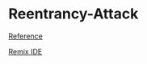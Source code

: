 # Reentrancy-Attack

[Reference](https://www.youtube.com/watch?v=3sIwIYfeOD8)

[Remix IDE](https://remix.ethereum.org/)
